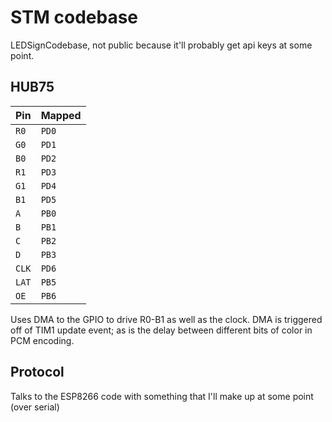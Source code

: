 # STM codebase

LEDSignCodebase, not public because it'll probably get api keys at some point.

## HUB75

| Pin | Mapped |
| --- | ------ |
| `R0` | `PD0` |
| `G0` | `PD1` |
| `B0` | `PD2` |
| `R1` | `PD3` |
| `G1` | `PD4` |
| `B1` | `PD5` |
| `A` | `PB0` |
| `B` | `PB1` |
| `C` | `PB2` |
| `D` | `PB3` |
| `CLK` | `PD6` |
| `LAT` | `PB5` |
| `OE` | `PB6` |

Uses DMA to the GPIO to drive R0-B1 as well as the clock.
DMA is triggered off of TIM1 update event; as is the delay between different bits of color in PCM encoding.

## Protocol

Talks to the ESP8266 code with something that I'll make up at some point (over serial)
